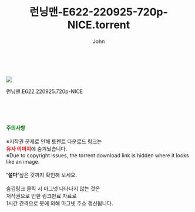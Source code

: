 ﻿---
layout: post
title:  "    런닝맨-E622-220925-720p-NICE.torrent"
author: John
categories: [ TV ]
tags: [  ]
image: https://torrentrj55.com/uploadfile/full/8833fe1e105291e137d168b32a36fbc43a77ac9f.jpg 
description: "    런닝맨-E622-220925-720p-NICE torrent 정보 공유"
toc: true
toc_sticky: true
---

<br>
<p><img src="https://torrentrj55.com/uploadfile/full/8833fe1e105291e137d168b32a36fbc43a77ac9f.jpg"/></p>
 런닝맨.E622.220925.720p-NICE  
    
<br><br><br>
<p data-ke-size="size16"><b><span style="color: green;">주의사항</span></b><br /><br />※저작권 문제로 인해 토렌트 다운로드 링크는<br /><b><span style="color: red;">유사 이미지</span></b>에 숨겨뒀습니다.<br />※Due to copyright issues, the torrent download link is hidden where it looks like an image.<br /><br /><b>'설마'</b>싶은 것까지 확인해 보세요.<br /><br />숨김링크 클릭 시 마그넷 나타나지 않는 것은<br />저작권으로 인한 링크만료 자료로<br />1시간 간격으로 봇에 의해 마그넷 주소 갱신됩니다.</p>
